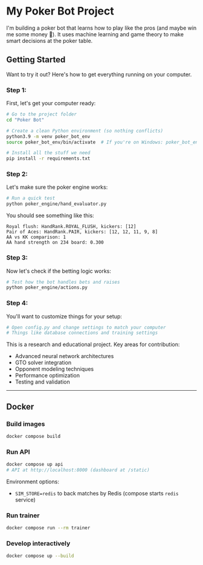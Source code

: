 # My Poker Bot Project

I'm building a poker bot that learns how to play like the pros (and maybe win me some money 🤑). It uses machine learning and game theory to make smart decisions at the poker table.


## Getting Started

Want to try it out? Here's how to get everything running on your computer.

### Step 1: 

First, let's get your computer ready:

```bash
# Go to the project folder
cd "Poker Bot"

# Create a clean Python environment (so nothing conflicts)
python3.9 -m venv poker_bot_env
source poker_bot_env/bin/activate  # If you're on Windows: poker_bot_env\Scripts\activate

# Install all the stuff we need
pip install -r requirements.txt
```

### Step 2: 

Let's make sure the poker engine works:

```bash
# Run a quick test
python poker_engine/hand_evaluator.py
```

You should see something like this:
```
Royal flush: HandRank.ROYAL_FLUSH, kickers: [12]
Pair of Aces: HandRank.PAIR, kickers: [12, 12, 11, 9, 8]
AA vs KK comparison: 1
AA hand strength on 234 board: 0.300
```

### Step 3:

Now let's check if the betting logic works:

```bash
# Test how the bot handles bets and raises
python poker_engine/actions.py
```

### Step 4: 

You'll want to customize things for your setup:

```bash
# Open config.py and change settings to match your computer
# Things like database connections and training settings
```

This is a research and educational project. Key areas for contribution:
- Advanced neural network architectures
- GTO solver integration
- Opponent modeling techniques
- Performance optimization
- Testing and validation

---

## Docker

### Build images
```bash
docker compose build
```

### Run API
```bash
docker compose up api
# API at http://localhost:8000 (dashboard at /static)
```

Environment options:
- `SIM_STORE=redis` to back matches by Redis (compose starts `redis` service)

### Run trainer
```bash
docker compose run --rm trainer
```

### Develop interactively
```bash
docker compose up --build
```
